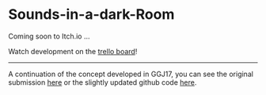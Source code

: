 # Sounds-in-a-dark-Room

Coming soon to Itch.io ...

Watch development on the [trello board](https://trello.com/b/2j1AVdUt/sounds-in-a-dark-room-ggj2017)!

---

A continuation of the concept developed in GGJ17, you can see the original submission [here](http://globalgamejam.org/2017/games/sounds-dark-room)
or the slightly updated github code [here](https://github.com/Cyphre117/GGJ2017).
